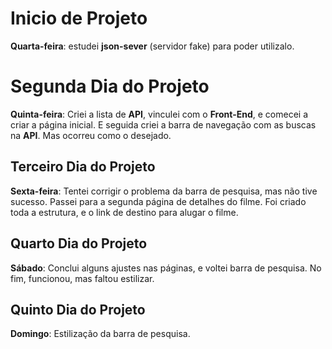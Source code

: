# Inicio de Projeto

**Quarta-feira**: estudei **json-sever** (servidor fake) para poder utilizalo.

# Segunda Dia do Projeto

**Quinta-feira**: Criei a lista de **API**, vinculei com o **Front-End**, e comecei a criar a página inicial. E seguida criei a barra de navegação com as buscas na **API**. Mas ocorreu como o desejado.

## Terceiro Dia do Projeto

**Sexta-feira**: Tentei corrigir o problema da barra de pesquisa, mas não tive sucesso. Passei para a segunda página de detalhes do filme. Foi criado toda a estrutura, e o link de destino para alugar o filme.

## Quarto Dia do Projeto

**Sábado**: Conclui alguns ajustes nas páginas, e voltei barra de pesquisa. No fim, funcionou, mas faltou estilizar.

## Quinto Dia do Projeto

**Domingo**: Estilização da barra de pesquisa.
